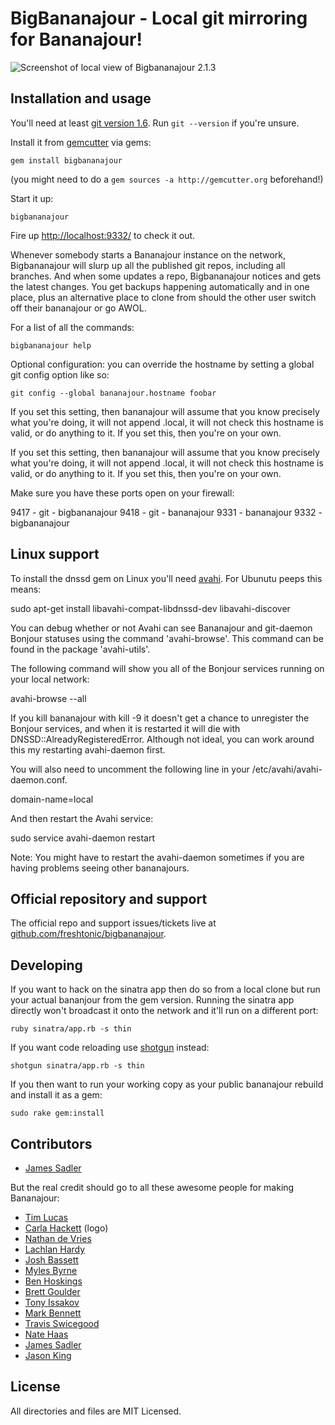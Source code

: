 BigBananajour - Local git mirroring for Bananajour!
===================================================

![Screenshot of local view of Bigbananajour 2.1.3](http://github.com/freshtonic/bigbananajour/raw/master/screenshot.png)

Installation and usage
----------------------

You'll need at least [git version 1.6](http://git-scm.com/). Run `git --version` if you're unsure.

Install it from [gemcutter](http://gemcutter.org/) via gems:

    gem install bigbananajour

(you might need to do a `gem sources -a http://gemcutter.org` beforehand!)

Start it up:

    bigbananajour
    
Fire up [http://localhost:9332/](http://localhost:9332/) to check it out.

Whenever somebody starts a Bananajour instance on the network, Bigbananajour will slurp up all the published git repos, including all branches.
And when some updates a repo, Bigbananajour notices and gets the latest changes.  You get backups happening automatically and in one place,
plus an alternative place to clone from should the other user switch off their bananajour or go AWOL.

For a list of all the commands:

    bigbananajour help

Optional configuration: you can override the hostname by setting a global git config option like so:

    git config --global bananajour.hostname foobar

If you set this setting, then bananajour will assume that you know precisely what you're doing, it will not append .local, it will not check this hostname is valid, or do anything to it.  If you set this, then you're on your own.

If you set this setting, then bananajour will assume that you know precisely what you're doing, it will not append .local, it will not check this hostname is valid, or do anything to it.  If you set this, then you're on your own.

Make sure you have these ports open on your firewall:

9417 - git - bigbananajour
9418 - git - bananajour
9331 - bananajour
9332 - bigbananajour

Linux support
-------------

To install the dnssd gem on Linux you'll need [avahi](http://avahi.org/). For Ubunutu peeps this means:

  sudo apt-get install libavahi-compat-libdnssd-dev libavahi-discover

You can debug whether or not Avahi can see Bananajour and git-daemon Bonjour statuses using the command 'avahi-browse'.  This command can be found in the package 'avahi-utils'.

The following command will show you all of the Bonjour services running on your local network:

  avahi-browse --all

If you kill bananajour with kill -9 it doesn't get a chance to unregister the Bonjour services, and when it is restarted it will die with DNSSD::AlreadyRegisteredError.  Although not ideal, you can work around this my restarting avahi-daemon first.

You will also need to uncomment the following line in your /etc/avahi/avahi-daemon.conf.

  domain-name=local

And then restart the Avahi service:

  sudo service avahi-daemon restart

Note: You might have to restart the avahi-daemon sometimes if you are having problems seeing other bananajours.


Official repository and support
-------------------------------

The official repo and support issues/tickets live at [github.com/freshtonic/bigbananajour](http://github.com/freshtonic/bigbananajour).

Developing
----------

If you want to hack on the sinatra app then do so from a local clone but run your actual bananjour from the gem version. Running the sinatra app directly won't broadcast it onto the network and it'll run on a different port:

    ruby sinatra/app.rb -s thin

If you want code reloading use [shotgun](http://github.com/rtomayko/shotgun) instead:

    shotgun sinatra/app.rb -s thin

If you then want to run your working copy as your public bananajour rebuild and install it as a gem:

    sudo rake gem:install

Contributors
------------

* [James Sadler](http://github.com/freshtonic)

But the real credit should go to all these awesome people for making Bananajour:

* [Tim Lucas](http://github.com/toolmantim)
* [Carla Hackett](http://carlahackettdesign.com/) (logo)
* [Nathan de Vries](http://github.com/atnan)
* [Lachlan Hardy](http://github.com/lachlanhardy)
* [Josh Bassett](http://github.com/nullobject)
* [Myles Byrne](http://github.com/quackingduck)
* [Ben Hoskings](http://github.com/benhoskings)
* [Brett Goulder](http://github.com/brettgo1)
* [Tony Issakov](https://github.com/tissak)
* [Mark Bennett](http://github.com/MarkBennett)
* [Travis Swicegood](http://github.com/tswicegood)
* [Nate Haas](http://github.com/natehaas)
* [James Sadler](http://github.com/freshtonic)
* [Jason King](http://github.com/JasonKing)

License
-------

All directories and files are MIT Licensed.

